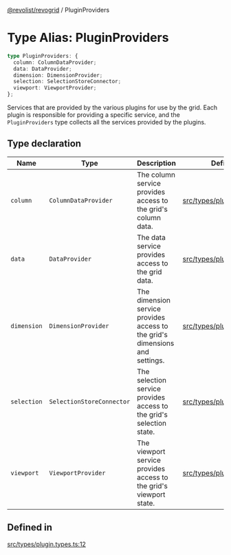 [@revolist/revogrid](README.md) / PluginProviders

# Type Alias: PluginProviders

```ts
type PluginProviders: {
  column: ColumnDataProvider;
  data: DataProvider;
  dimension: DimensionProvider;
  selection: SelectionStoreConnector;
  viewport: ViewportProvider;
};
```

Services that are provided by the various plugins for use by the grid. Each plugin
is responsible for providing a specific service, and the `PluginProviders` type collects all the services provided
by the plugins.

## Type declaration

| Name | Type | Description | Defined in |
| ------ | ------ | ------ | ------ |
| `column` | `ColumnDataProvider` | The column service provides access to the grid's column data. | [src/types/plugin.types.ts:28](https://github.com/revolist/revogrid/blob/b38c1177864e6fa9f2bec506ea55d1b2f7e35679/src/types/plugin.types.ts#L28) |
| `data` | `DataProvider` | The data service provides access to the grid data. | [src/types/plugin.types.ts:16](https://github.com/revolist/revogrid/blob/b38c1177864e6fa9f2bec506ea55d1b2f7e35679/src/types/plugin.types.ts#L16) |
| `dimension` | `DimensionProvider` | The dimension service provides access to the grid's dimensions and settings. | [src/types/plugin.types.ts:20](https://github.com/revolist/revogrid/blob/b38c1177864e6fa9f2bec506ea55d1b2f7e35679/src/types/plugin.types.ts#L20) |
| `selection` | `SelectionStoreConnector` | The selection service provides access to the grid's selection state. | [src/types/plugin.types.ts:24](https://github.com/revolist/revogrid/blob/b38c1177864e6fa9f2bec506ea55d1b2f7e35679/src/types/plugin.types.ts#L24) |
| `viewport` | `ViewportProvider` | The viewport service provides access to the grid's viewport state. | [src/types/plugin.types.ts:32](https://github.com/revolist/revogrid/blob/b38c1177864e6fa9f2bec506ea55d1b2f7e35679/src/types/plugin.types.ts#L32) |

## Defined in

[src/types/plugin.types.ts:12](https://github.com/revolist/revogrid/blob/b38c1177864e6fa9f2bec506ea55d1b2f7e35679/src/types/plugin.types.ts#L12)
